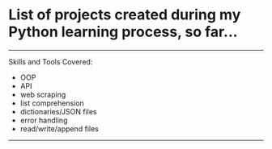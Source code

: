 # List of projects created during my Python learning process, so far...
---
Skills and Tools Covered:
- OOP
- API
- web scraping
- list comprehension
- dictionaries/JSON files
- error handling
- read/write/append files
---
